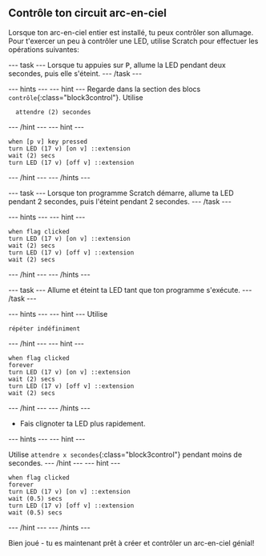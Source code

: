 ## Contrôle ton circuit arc-en-ciel

Lorsque ton arc-en-ciel entier est installé, tu peux contrôler son allumage. Pour t'exercer un peu à contrôler une LED, utilise Scratch pour effectuer les opérations suivantes:

--- task ---
Lorsque tu appuies sur <kbd>P</kbd>, allume la LED pendant deux secondes, puis elle s'éteint. --- /task ---

--- hints ---
--- hint ---
Regarde dans la section des blocs `contrôle`{:class="block3control"}. Utilise

```blocks3
  attendre (2) secondes
```

--- /hint --- 
--- hint ---

```blocks3
when [p v] key pressed
turn LED (17 v) [on v] ::extension
wait (2) secs
turn LED (17 v) [off v] ::extension
```

--- /hint ---
--- /hints ---

--- task ---
Lorsque ton programme Scratch démarre, allume ta LED pendant 2 secondes, puis l'éteint pendant 2 secondes. 
--- /task ---

--- hints ---
--- hint ---

```blocks3
when flag clicked
turn LED (17 v) [on v] ::extension
wait (2) secs
turn LED (17 v) [off v] ::extension
wait (2) secs
```

--- /hint ---
--- /hints ---

--- task ---
Allume et éteint ta LED tant que ton programme s'exécute. 
--- /task ---

--- hints ---
--- hint ---
Utilise

```blocks3
répéter indéfiniment
```

--- /hint --- 
--- hint ---

```blocks3
when flag clicked
forever
turn LED (17 v) [on v] ::extension
wait (2) secs
turn LED (17 v) [off v] ::extension
wait (2) secs
```

--- /hint ---
--- /hints ---

+ Fais clignoter ta LED plus rapidement.

--- hints ---
--- hint ---

Utilise `attendre x secondes`{:class="block3control"} pendant moins de secondes.
--- /hint ---
--- hint ---

```blocks3
when flag clicked
forever
turn LED (17 v) [on v] ::extension
wait (0.5) secs
turn LED (17 v) [off v] ::extension
wait (0.5) secs
```

--- /hint ---
--- /hints ---

Bien joué - tu es maintenant prêt à créer et contrôler un arc-en-ciel génial!